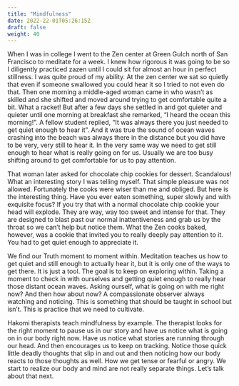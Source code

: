 ```yaml
---
title: "Mindfulness"
date: 2022-22-01T05:26:15Z
draft: false
weight: 40
---
```

When I was in college I went to the Zen center at Green Gulch north of San Francisco to meditate for a week. I knew how rigorous it was going to be so I diligently practiced zazen until I could sit for almost an hour in perfect stillness. I was quite proud of my ability. At the zen center we sat so quietly that even if someone swallowed you could hear it so I tried to not even do that. Then one morning a middle-aged woman came in who wasn’t as skilled and she shifted and moved around trying to get comfortable quite a bit. What a racket! But after a few days she settled in and got quieter and quieter until one morning at breakfast she remarked, “I heard the ocean this morning!”. A fellow student replied, “It was always there you just needed to get quiet enough to hear it”. And it was true the sound of ocean waves crashing into the beach was always there in the distance but you did have to be very, very still to hear it. In the very same way we need to get still enough to hear what is really going on for us. Usually we are too busy shifting around to get comfortable for us to pay attention.

That woman later asked for chocolate chip cookies for dessert. Scandalous!  What an interesting story I was telling myself. That simple pleasure was not allowed. Fortunately the cooks were wiser than me and obliged. But here is the interesting thing. Have you ever eaten something, super slowly and with exquisite focus? If you try that with a normal chocolate chip cookie your head will explode. They are way, way too sweet and intense for that. They are designed to blast past our normal inattentiveness and grab us by the throat so we can’t help but notice them. What the Zen cooks baked, however, was a cookie that invited you to really deeply pay attention to it. You had to get quiet enough to appreciate it.

We find our Truth moment to moment within. Meditation teaches us how to get quiet and still enough to actually hear it, but it is only one of the ways to get there. It is just a tool. The goal is to keep on exploring within. Taking a moment to check in with ourselves and getting quiet enough to really hear those distant ocean waves.  Asking ourself, what is going on with me right now? And then how about now? A compassionate observer always watching and noticing.  This is something that should be taught in school but isn’t. This is practice that we need to cultivate. 

Hakomi therapists teach mindfulness by example. The therapist looks for the right moment to pause us in our story and have us notice what is going on in our body right now. Have us notice what stories are running through our head. And then encourages us to keep on tracking. Notice those quick little deadly thoughts that slip in and out and then noticing how our body reacts to those thoughts as well. How we get tense or fearful or angry. We start to realize our body and mind are not really separate things.  Let’s talk about that next.